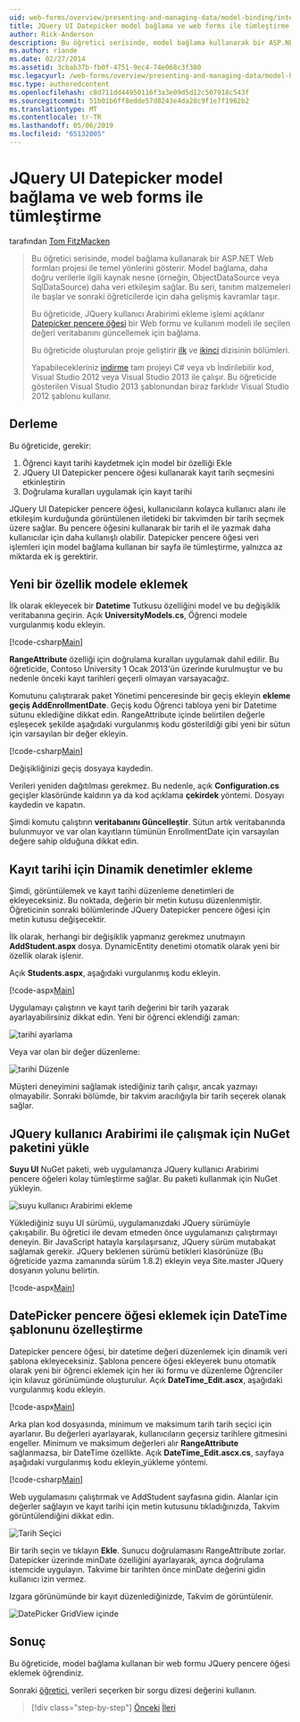 ```yaml
---
uid: web-forms/overview/presenting-and-managing-data/model-binding/integrating-jquery-ui
title: JQuery UI Datepicker model bağlama ve web forms ile tümleştirme | Microsoft Docs
author: Rick-Anderson
description: Bu öğretici serisinde, model bağlama kullanarak bir ASP.NET Web formları projesi ile temel yönlerini gösterir. Model bağlama veri etkileşimi daha fazla düz - sağlar...
ms.author: riande
ms.date: 02/27/2014
ms.assetid: 3cbab37b-fb0f-4751-9ec4-74e068c3f380
msc.legacyurl: /web-forms/overview/presenting-and-managing-data/model-binding/integrating-jquery-ui
msc.type: authoredcontent
ms.openlocfilehash: c8d711dd44950116f3a3e09d5d12c507918c543f
ms.sourcegitcommit: 51b01b6ff8edde57d8243e4da28c9f1e7f1962b2
ms.translationtype: MT
ms.contentlocale: tr-TR
ms.lasthandoff: 05/06/2019
ms.locfileid: "65132005"
---
```

# <a name="integrating-jquery-ui-datepicker-with-model-binding-and-web-forms"></a>JQuery UI Datepicker model bağlama ve web forms ile tümleştirme

tarafından [Tom FitzMacken](https://github.com/tfitzmac)

> Bu öğretici serisinde, model bağlama kullanarak bir ASP.NET Web formları projesi ile temel yönlerini gösterir. Model bağlama, daha doğru verilerle ilgili kaynak nesne (örneğin, ObjectDataSource veya SqlDataSource) daha veri etkileşim sağlar. Bu seri, tanıtım malzemeleri ile başlar ve sonraki öğreticilerde için daha gelişmiş kavramlar taşır.
> 
> Bu öğreticide, JQuery kullanıcı Arabirimi ekleme işlemi açıklanır [Datepicker pencere öğesi](http://jqueryui.com/datepicker/) bir Web formu ve kullanım modeli ile seçilen değeri veritabanını güncellemek için bağlama.
> 
> Bu öğreticide oluşturulan proje geliştirir [ilk](retrieving-data.md) ve [ikinci](updating-deleting-and-creating-data.md) dizisinin bölümleri.
> 
> Yapabilecekleriniz [indirme](https://go.microsoft.com/fwlink/?LinkId=286116) tam projeyi C# veya vb İndirilebilir kod, Visual Studio 2012 veya Visual Studio 2013 ile çalışır. Bu öğreticide gösterilen Visual Studio 2013 şablonundan biraz farklıdır Visual Studio 2012 şablonu kullanır.

## <a name="what-youll-build"></a>Derleme

Bu öğreticide, gerekir:

1. Öğrenci kayıt tarihi kaydetmek için model bir özelliği Ekle
2. JQuery UI Datepicker pencere öğesi kullanarak kayıt tarih seçmesini etkinleştirin
3. Doğrulama kuralları uygulamak için kayıt tarihi

JQuery UI Datepicker pencere öğesi, kullanıcıların kolayca kullanıcı alanı ile etkileşim kurduğunda görüntülenen iletideki bir takvimden bir tarih seçmek üzere sağlar. Bu pencere öğesini kullanarak bir tarih el ile yazmak daha kullanıcılar için daha kullanışlı olabilir. Datepicker pencere öğesi veri işlemleri için model bağlama kullanan bir sayfa ile tümleştirme, yalnızca az miktarda ek iş gerektirir.

## <a name="add-a-new-property-to-the-model"></a>Yeni bir özellik modele eklemek

İlk olarak ekleyecek bir **Datetime** Tutkusu özelliğini model ve bu değişiklik veritabanına geçirin. Açık **UniversityModels.cs**, Öğrenci modele vurgulanmış kodu ekleyin.

[!code-csharp[Main](integrating-jquery-ui/samples/sample1.cs?highlight=16-18)]

**RangeAttribute** özelliği için doğrulama kuralları uygulamak dahil edilir. Bu öğreticide, Contoso University 1 Ocak 2013'ün üzerinde kurulmuştur ve bu nedenle önceki kayıt tarihleri geçerli olmayan varsayacağız.

Komutunu çalıştırarak paket Yönetimi penceresinde bir geçiş ekleyin **ekleme geçiş AddEnrollmentDate**. Geçiş kodu Öğrenci tabloya yeni bir Datetime sütunu eklediğine dikkat edin. RangeAttribute içinde belirtilen değerle eşleşecek şekilde aşağıdaki vurgulanmış kodu gösterildiği gibi yeni bir sütun için varsayılan bir değer ekleyin.

[!code-csharp[Main](integrating-jquery-ui/samples/sample2.cs?highlight=11)]

Değişikliğinizi geçiş dosyaya kaydedin.

Verileri yeniden dağıtılması gerekmez. Bu nedenle, açık **Configuration.cs** geçişler klasöründe kaldırın ya da kod açıklama **çekirdek** yöntemi. Dosyayı kaydedin ve kapatın.

Şimdi komutu çalıştırın **veritabanını Güncelleştir**. Sütun artık veritabanında bulunmuyor ve var olan kayıtların tümünün EnrollmentDate için varsayılan değere sahip olduğuna dikkat edin.

## <a name="add-dynamic-controls-for-enrollment-date"></a>Kayıt tarihi için Dinamik denetimler ekleme

Şimdi, görüntülemek ve kayıt tarihi düzenleme denetimleri de ekleyeceksiniz. Bu noktada, değerin bir metin kutusu düzenlenmiştir. Öğreticinin sonraki bölümlerinde JQuery Datepicker pencere öğesi için metin kutusu değişecektir.

İlk olarak, herhangi bir değişiklik yapmanız gerekmez unutmayın **AddStudent.aspx** dosya. DynamicEntity denetimi otomatik olarak yeni bir özellik olarak işlenir.

Açık **Students.aspx**, aşağıdaki vurgulanmış kodu ekleyin.

[!code-aspx[Main](integrating-jquery-ui/samples/sample3.aspx?highlight=13)]

Uygulamayı çalıştırın ve kayıt tarih değerini bir tarih yazarak ayarlayabilirsiniz dikkat edin. Yeni bir öğrenci eklendiği zaman:

![tarihi ayarlama](integrating-jquery-ui/_static/image1.png)

Veya var olan bir değer düzenleme:

![tarihi Düzenle](integrating-jquery-ui/_static/image2.png)

Müşteri deneyimini sağlamak istediğiniz tarih çalışır, ancak yazmayı olmayabilir. Sonraki bölümde, bir takvim aracılığıyla bir tarih seçerek olanak sağlar.

## <a name="install-nuget-package-to-work-with-jquery-ui"></a>JQuery kullanıcı Arabirimi ile çalışmak için NuGet paketini yükle

**Suyu UI** NuGet paketi, web uygulamanıza JQuery kullanıcı Arabirimi pencere öğeleri kolay tümleştirme sağlar. Bu paketi kullanmak için NuGet yükleyin.

![suyu kullanıcı Arabirimi ekleme](integrating-jquery-ui/_static/image3.png)

Yüklediğiniz suyu UI sürümü, uygulamanızdaki JQuery sürümüyle çakışabilir. Bu öğretici ile devam etmeden önce uygulamanızı çalıştırmayı deneyin. Bir JavaScript hatayla karşılaşırsanız, JQuery sürüm mutabakat sağlamak gerekir. JQuery beklenen sürümü betikleri klasörünüze (Bu öğreticide yazma zamanında sürüm 1.8.2) ekleyin veya Site.master JQuery dosyanın yolunu belirtin.

[!code-aspx[Main](integrating-jquery-ui/samples/sample4.aspx)]

## <a name="customize-datetime-template-to-include-datepicker-widget"></a>DatePicker pencere öğesi eklemek için DateTime şablonunu özelleştirme

Datepicker pencere öğesi, bir datetime değeri düzenlemek için dinamik veri şablona ekleyeceksiniz. Şablona pencere öğesi ekleyerek bunu otomatik olarak yeni bir öğrenci eklemek için her iki formu ve düzenleme Öğrenciler için kılavuz görünümünde oluşturulur. Açık **DateTime\_Edit.ascx**, aşağıdaki vurgulanmış kodu ekleyin.

[!code-aspx[Main](integrating-jquery-ui/samples/sample5.aspx?highlight=3)]

Arka plan kod dosyasında, minimum ve maksimum tarih tarih seçici için ayarlanır. Bu değerleri ayarlayarak, kullanıcıların geçersiz tarihlere gitmesini engeller. Minimum ve maksimum değerleri alır **RangeAttribute** sağlanmazsa, bir DateTime özellikte. Açık **DateTime\_Edit.ascx.cs**, sayfaya aşağıdaki vurgulanmış kodu ekleyin\_yükleme yöntemi.

[!code-csharp[Main](integrating-jquery-ui/samples/sample6.cs?highlight=9-14)]

Web uygulamasını çalıştırmak ve AddStudent sayfasına gidin. Alanlar için değerler sağlayın ve kayıt tarihi için metin kutusunu tıkladığınızda, Takvim görüntülendiğini dikkat edin.

![Tarih Seçici](integrating-jquery-ui/_static/image4.png)

Bir tarih seçin ve tıklayın **Ekle**. Sunucu doğrulamasını RangeAttribute zorlar. Datepicker üzerinde minDate özelliğini ayarlayarak, ayrıca doğrulama istemcide uygulayın. Takvime bir tarihten önce minDate değerini gidin kullanıcı izin vermez.

Izgara görünümünde bir kayıt düzenlediğinizde, Takvim de görüntülenir.

![DatePicker GridView içinde](integrating-jquery-ui/_static/image5.png)

## <a name="conclusion"></a>Sonuç

Bu öğreticide, model bağlama kullanan bir web formu JQuery pencere öğesi eklemek öğrendiniz.

Sonraki [öğretici](using-query-string-values-to-retrieve-data.md), verileri seçerken bir sorgu dizesi değerini kullanın.

> [!div class="step-by-step"]
> [Önceki](sorting-paging-and-filtering-data.md)
> [İleri](using-query-string-values-to-retrieve-data.md)
